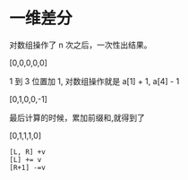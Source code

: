 # 一维差分

对数组操作了 n 次之后，一次性出结果。

[0,0,0,0,0]

1 到 3 位置加 1, 对数组操作就是 a[1] + 1, a[4] - 1

[0,1,0,0,-1]

最后计算的时候，累加前缀和,就得到了

[0,1,1,1,0]

```
[L, R] +v
[L] += v
[R+1] -=v
```
